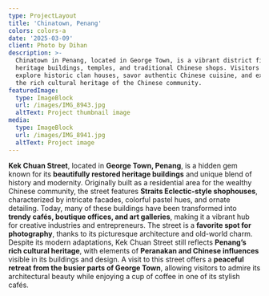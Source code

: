 ```yaml
---
type: ProjectLayout
title: 'Chinatown, Penang'
colors: colors-a
date: '2025-03-09'
client: Photo by Dihan
description: >-
  Chinatown in Penang, located in George Town, is a vibrant district filled with
  heritage buildings, temples, and traditional Chinese shops. Visitors can
  explore historic clan houses, savor authentic Chinese cuisine, and experience
  the rich cultural heritage of the Chinese community.
featuredImage:
  type: ImageBlock
  url: /images/IMG_8943.jpg
  altText: Project thumbnail image
media:
  type: ImageBlock
  url: /images/IMG_8941.jpg
  altText: Project image
---
```

**Kek Chuan Street**, located in **George Town, Penang**, is a hidden gem known for its **beautifully restored heritage buildings** and unique blend of history and modernity. Originally built as a residential area for the wealthy Chinese community, the street features **Straits Eclectic-style shophouses**, characterized by intricate facades, colorful pastel hues, and ornate detailing. Today, many of these buildings have been transformed into **trendy cafés, boutique offices, and art galleries**, making it a vibrant hub for creative industries and entrepreneurs. The street is a **favorite spot for photography**, thanks to its picturesque architecture and old-world charm. Despite its modern adaptations, Kek Chuan Street still reflects **Penang’s rich cultural heritage**, with elements of **Peranakan and Chinese influences** visible in its buildings and design. A visit to this street offers a **peaceful retreat from the busier parts of George Town**, allowing visitors to admire its architectural beauty while enjoying a cup of coffee in one of its stylish cafés.
